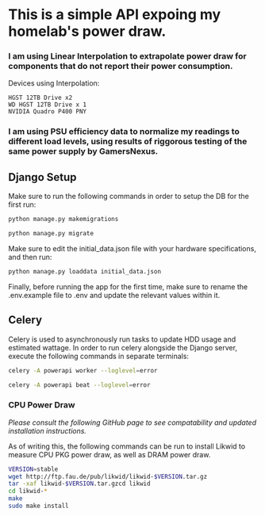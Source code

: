 # This is a simple API expoing my homelab's power draw. 

### I am using Linear Interpolation to extrapolate power draw for components that do not report their power consumption.

Devices using Interpolation:
```
HGST 12TB Drive x2
WD HGST 12TB Drive x 1
NVIDIA Quadro P400 PNY
```

### I am using PSU efficiency data to normalize my readings to different load levels, using results of riggorous testing of the same power supply by GamersNexus.


## Django Setup
Make sure to run the following commands in order to setup the DB for the first run:
```bash
python manage.py makemigrations
```

```bash
python manage.py migrate
```

Make sure to edit the initial_data.json file with your hardware specifications, and then run:

```bash
python manage.py loaddata initial_data.json
```

Finally, before running the app for the first time, make sure to rename the .env.example file to .env and update the relevant values within it.

## Celery
Celery is used to asynchronously run tasks to update HDD usage and estimated wattage. In order to run celery alongside the Django server, execute the following commands in separate terminals:
```bash
celery -A powerapi worker --loglevel=error
```

```bash
celery -A powerapi beat --loglevel=error
```

### CPU Power Draw

*Please consult the following GitHub page to see compatability and updated installation instructions.* 

As of writing this, the following commands can be run to install Likwid to measure CPU PKG power draw, as well as DRAM power draw.

```bash
VERSION=stable
wget http://ftp.fau.de/pub/likwid/likwid-$VERSION.tar.gz
tar -xaf likwid-$VERSION.tar.gzcd likwid
cd likwid-*
make
sudo make install
```
